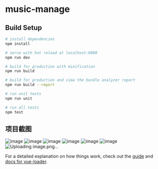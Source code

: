 # music-manage

> 

## Build Setup

``` bash
# install dependencies
npm install

# serve with hot reload at localhost:8080
npm run dev

# build for production with minification
npm run build

# build for production and view the bundle analyzer report
npm run build --report

# run unit tests
npm run unit

# run all tests
npm test
```


## 项目截图
![image](https://user-images.githubusercontent.com/127709716/225248303-9beafed2-0830-4277-aec8-76e59e7a55bb.png)
![image](https://user-images.githubusercontent.com/127709716/225248366-7cd30337-6d12-4778-8703-2b249f7f14cd.png)
![image](https://user-images.githubusercontent.com/127709716/225248461-2d607399-73e5-4201-a828-c66716d0e9f6.png)
![image](https://user-images.githubusercontent.com/127709716/225248505-85c3fd04-b536-4994-bc1e-fe70b8bba9d8.png)
![image](https://user-images.githubusercontent.com/127709716/225248587-5eb741d1-3591-4887-9c6b-a1b5b1e7aad9.png)
![image](https://user-images.githubusercontent.com/127709716/225248636-51e1b27f-ff15-4050-8bca-48805966d378.png)
![Uploading image.png…]()





For a detailed explanation on how things work, check out the [guide](http://vuejs-templates.github.io/webpack/) and [docs for vue-loader](http://vuejs.github.io/vue-loader).
